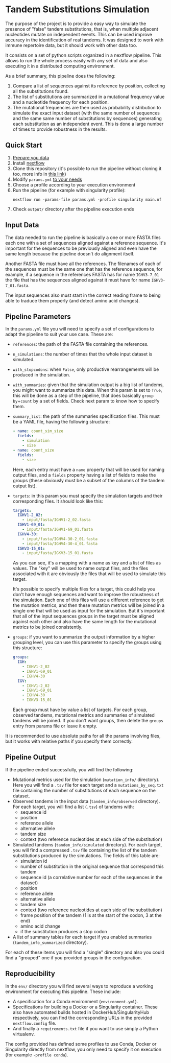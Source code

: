 # Tandem Substitutions Simulation

The purpose of the project is to provide a easy way to simulate the presence of "false" tandem substitutions, that is, when multiple adjacent nucleotides mutate on independent events. This can be used improve accuracy in the identification of real tandems. It was designed to work with immune repertoire data, but it should work with other data too.

It consists on a set of python scripts organized in a nextflow pipeline. This allows to run the whole process easily with any set of data and also executing it in a distributed computing environment.

As a brief summary, this pipeline does the following:

1. Compare a list of sequences against its reference by position, collecting all the substitutions found.
2. The list of substitutions are summarized in a mutational frequency value and a nucleotide frequency for each position.
3. The mutational frequencies are then used as probability distribution to simulate the exact input dataset (with the same number of sequences and the same same number of substitutions by sequences) generating each substitution as an independent event. This is done a large number of times to provide robustness in the results.

## Quick Start

1. [Prepare you data](#input-data)
2. Install [nextflow](https://www.nextflow.io)
3. Clone this repository (it's possible to run the pipeline without cloning it too, more info in [this link](https://www.nextflow.io/docs/latest/sharing.html#running-a-pipeline))
4. Modify `params.yml` [to your needs](#pipeline-parameters)
5. Choose a profile according to your execution environment
6. Run the pipeline (for example with singularity profile):
   ```
   nextflow run -params-file params.yml -profile singularity main.nf
   ```
7. Check `output/` directory after the pipeline execution ends

## Input Data

The data needed to run the pipeline is basically a one or more FASTA files each one with a set of sequences aligned against a reference sequence. It's important for the sequences to be previously aligned and even have the same length because the pipeline doesn't do alignment itself.

Another FASTA file must have all the references. The filenames of each of the sequences must be the same one that has the reference sequence, for example, if a sequence in the references FASTA has for name `IGHV3-7_01` the file that has the sequences aligned against it must have for name `IGHV3-7_01.fasta`.

The input sequences also must start in the correct reading frame to being able to traduce them properly (and detect amino acid changes).

## Pipeline Parameters

In the `params.yml` file you will need to specify a set of configurations to adapt the pipeline to suit your use case. These are:

- `references`: the path of the FASTA file containing the references.
- `n_simulations`: the number of times that the whole input dataset is simulated.
- `with_stopcodons`: when `False`, only productive rearrangements will be produced in the simulation.
- `with_summaries`: given that the simulation output is a big list of tandems, you might want to summarize this data. When this param is set to `True`, this will be done as a step of the pipeline, that does basically `group by`+`count` by a set of fields. Check next param to know how to specify them.
- `summary_list`: the path of the summaries specification files. This must be a YAML file, having the following structure:
  ```yaml
  - name: count_sim_size
    fields:
      - simulation
      - size
  - name: count_size
    fields:
      - size
  ```
  Here, each entry must have a `name` property that will be used for naming output files, and a `fields` property having a list of fields to make the groups (these obviously must be a subset of the columns of the tandem output list).
- `targets`: in this param you must specify the simulation targets and their corresponding files. It should look like this:

  ```yaml
  targets:
    IGHV1-2_02:
      - input/fasta/IGHV1-2_02.fasta
    IGHV1-69_01:
      - input/fasta/IGHV1-69_01.fasta
    IGHV4-30:
      - input/fasta/IGHV4-30-2_01.fasta
      - input/fasta/IGHV4-30-4_01.fasta
    IGKV3-15_01:
      - input/fasta/IGKV3-15_01.fasta
  ```

  As you can see, it's a mapping with a name as key and a list of files as values. The "key" will be used to name output files, and the files associated with it are obviously the files that will be used to simulate this target.

  It's possible to specify multiple files for a target, this could help you don't have enough sequences and want to improve the robustness of the simulation. Each one of this files will use a different reference to get the mutation metrics, and then these mutation metrics will be joined in a single one that will be used as input for the simulation. But it's important that all of the input sequences groups in the target must be aligned against each other and also have the same length for the mutational metrics to be joined consistently.

- `groups`: if you want to summarize the output information by a higher grouping level, you can use this parameter to specify the groups using this structure:
  ```yaml
  groups:
    IGH:
      - IGHV1-2_02
      - IGHV1-69_01
      - IGHV4-30
    IGV:
      - IGHV1-2_02
      - IGHV1-69_01
      - IGHV4-30
      - IGKV3-15_01
  ```
  Each group must have by value a list of targets. For each group, observed tandems, mutational metrics and summaries of simulated tandems will be joined. If you don't want groups, then delete the `groups` entry from params file or leave it empty.

It is recommended to use absolute paths for all the params involving files, but it works with relative paths if you specify them correctly.

## Pipeline Output

If the pipeline ended successfully, you will find the following:

- Mutational metrics used for the simulation (`mutation_info/` directory). Here you will find a `.tsv` file for each target and a `mutations_by_seq.txt` file containing the number of substitutions of each sequence on the dataset.
- Observed tandems in the input data (`tandem_info/observed` directory). For each target, you will find a list (`.tsv`) of tandems with:
  - sequence id
  - position
  - reference allele
  - alternative allele
  - tandem size
  - context (two reference nucleotides at each side of the substitution)
- Simulated tandems (`tandem_info/simulated` directory). For each target, you will find a compressed `.tsv` file containing the list of the tandem substitutions produced by the simulations. The fields of this table are:
  - simulation id
  - number of substitution in the original sequence that correspond this tandem
  - sequence id (a correlative number for each of the sequences in the dataset)
  - position
  - reference allele
  - alternative allele
  - tandem size
  - context (two reference nucleotides at each side of the substitution)
  - frame position of the tandem (1 is at the start of the codon, 3 at the end)
  - amino acid change
  - if the substitution produces a stop codon
- A list of summary tables for each target if you enabled summaries (`tandem_info_summarized` directory).

For each of these items you will find a "single" directory and also you could find a "grouped" one if you provided groups in the configuration.

## Reproducibility

In the `env/` directory you will find several ways to reproduce a working environment for executing this pipeline. These include:

- A specification for a Conda environment (`environment.yml`).
- Specifications for building a Docker or a Singularity container. These also have automated builds hosted in DockerHub/SingularityHub respectively, you can find the corresponding URLs in the provided `nextflow.config` file.
- And finally a `requirements.txt` file if you want to use simply a Python virtualenv.

The config provided has defined some profiles to use Conda, Docker or Singularity directly from nextflow, you only need to specify it on execution (for example `-profile conda`).
